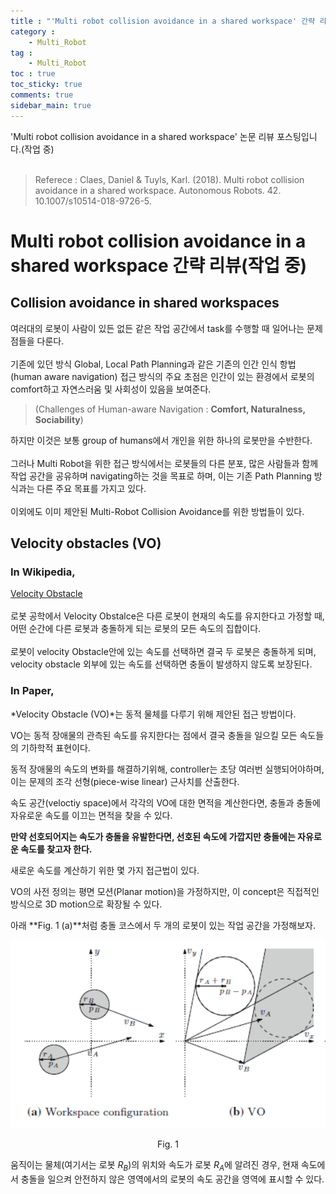 ```yaml
---
title : "'Multi robot collision avoidance in a shared workspace' 간략 리뷰"
category :
    - Multi_Robot
tag :
    - Multi_Robot
toc : true
toc_sticky: true
comments: true
sidebar_main: true
---
```


'Multi robot collision avoidance in a shared workspace' 논문 리뷰 포스팅입니다.(작업 중)<br><br>

> Referece : Claes, Daniel & Tuyls, Karl. (2018). Multi robot collision avoidance in a shared workspace. Autonomous Robots. 42. 10.1007/s10514-018-9726-5.


# Multi robot collision avoidance in a shared workspace 간략 리뷰(작업 중)

## Collision avoidance in shared workspaces
여러대의 로봇이 사람이 있든 없든 같은 작업 공간에서 task를 수행할 때 일어나는 문제점들을 다룬다.<br><br>
기존에 있던 방식 Global, Local Path Planning과 같은 기존의 인간 인식 항법(human aware navigation) 접근 방식의 주요 초점은 인간이 있는 환경에서 로봇의 comfort하고 자연스러움 및 사회성이 있음을 보여준다.<br>
> (Challenges of Human-aware Navigation : **Comfort, Naturalness, Sociability**)

하지만 이것은 보통 group of humans에서 개인을 위한 하나의 로봇만을 수반한다.<br><br>
그러나 Multi Robot을 위한 접근 방식에서는 로봇들의 다른 분포, 많은 사람들과 함께 작업 공간을 공유하며 navigating하는 것을 목표로 하며, 이는 기존 Path Planning 방식과는 다른 주요 목표를 가지고 있다.<br><br> 
이외에도 이미 제안된 Multi-Robot Collision Avoidance를 위한 방법들이 있다.

## Velocity obstacles (VO)

### In Wikipedia,
[Velocity Obstacle](https://en.wikipedia.org/wiki/Velocity_obstacle)<br><br>
로봇 공학에서 Velocity Obstalce은 다른 로봇이 현재의 속도를 유지한다고 가정할 때,<br>
어떤 순간에 다른 로봇과 충돌하게 되는 로봇의 모든 속도의 집합이다.<br><br>
로봇이 velocity Obstacle안에 있는 속도를 선택하면 결국 두 로봇은 충돌하게 되며,<br>
velocity obstacle 외부에 있는 속도를 선택하면 충돌이 발생하지 않도록 보장된다.<br>

### In Paper,

*Velocity Obstacle (VO)*는 동적 물체를 다루기 위해 제안된 접근 방법이다.

VO는 동적 장애물의 관측된 속도를 유지한다는 점에서 결국 충돌을 일으킬 모든 속도들의 기하학적 표현이다.

동적 장애물의 속도의 변화를 해결하기위해, controller는 초당 여러번 실행되어야하며, 이는 문제의 조각 선형(piece-wise linear) 근사치를 산출한다.

속도 공간(veloctiy space)에서 각각의 VO에 대한 면적을 계산한다면, 충돌과 충돌에 자유로운 속도를 이끄는 면적을 찾을 수 있다.

**만약 선호되어지는 속도가 충돌을 유발한다면, 선호된 속도에 가깝지만 충돌에는 자유로운 속도를 찾고자 한다.**

새로운 속도를 계산하기 위한 몇 가지 접근법이 있다.

VO의 사전 정의는 평면 모션(Planar motion)을 가정하지만, 이 concept은 직접적인 방식으로 3D motion으로 확장될 수 있다.

아래 **Fig. 1 (a)**처럼 충돌 코스에서 두 개의 로봇이 있는 작업 공간을 가정해보자.

<p align="center"><img src="/MyPDF/multi_vo(1).png" width = "600" ></p>
<p align='center'>Fig. 1</p>

움직이는 물체(여기서는 로봇 $R_B$)의 위치와 속도가 로봇 $R_A$에 알려진 경우, 현재 속도에서 충돌을 일으켜 안전하지 않은 영역에서의 로봇의 속도 공간을 영역에 표시할 수 있다.<br><br>
